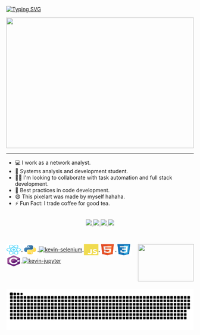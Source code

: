[![Typing SVG](https://readme-typing-svg.herokuapp.com/?color=FEFEFE&size=38&center=true&vCenter=true&width=1000&lines=Hello+everyone,+my+name+is+Kevin+Diego+👋;Be+Welcome+my+GitHub!+💻🤟;I'm+happy+to+have+your+here)](https://git.io/typing-svg)

<img height="350" width="100%" align="center" src=".github/workflows/header.png">

---

- 💻 I work as a network analyst.
- 💼 Systems analysis and development student.
- 🙋‍♂️ I'm looking to collaborate with task automation and full stack development.
- 🤔 Best practices in code development.
- 😄 This pixelart was made by myself hahaha.
- ⚡ Fun Fact: I trade coffee for good tea.

##

<div align="center">
  <a href="https://github.com/KevinDik">
  <img height="180em"src="https://github-profile-trophy.vercel.app/?username=kevindik&theme=discord&no-frame=true&no-bg=true&margin-w=5"/>
  <img height="150em" src="https://github-readme-stats.vercel.app/api?username=KevinDik&show_icons=true&theme=gotham#gh-dark-mode-only&include_all_commits=false&count7_private=true"/>
  <img height="150em"src="https://github-readme-streak-stats.herokuapp.com/?user=kevindik&theme=gotham&hide_border=false"/>
  <img height="150em" src="https://github-readme-stats.vercel.app/api/top-langs/?username=kevindik&hide=html&layout=compact&theme=gotham#gh-dark-mode-only&hide_border=false"/>
</div>

##
<br>
  
<div style="display: inline_block">
  <img height="100" width="150" align="right" src=".github/workflows/octocat-1663446066911 (1).png">
  <img align="center" alt="kevin-React" height="30" width="40" src="https://raw.githubusercontent.com/devicons/devicon/master/icons/react/react-original.svg">
  <img align="center" alt="kevin-Python" height="30" width="40" src="https://raw.githubusercontent.com/devicons/devicon/master/icons/python/python-original.svg">
  <img align="center" alt="kevin-selenium" height="30" width="40"src="https://cdn.jsdelivr.net/gh/devicons/devicon/icons/selenium/selenium-original.svg"/>
  <img align="center" alt="kevin-Js" height="30" width="40" src="https://raw.githubusercontent.com/devicons/devicon/master/icons/javascript/javascript-plain.svg">
  <img align="center" alt="kevin-HTML" height="30" width="40" src="https://raw.githubusercontent.com/devicons/devicon/master/icons/html5/html5-original.svg">
  <img align="center" alt="kevin-CSS" height="30" width="40" src="https://raw.githubusercontent.com/devicons/devicon/master/icons/css3/css3-original.svg">
  <img align="center" alt="kevin-Csharp" height="30" width="40" src="https://raw.githubusercontent.com/devicons/devicon/master/icons/csharp/csharp-original.svg">
  <img align="center" alt="kevin-jupyter" height="30" width="40" src="https://cdn.jsdelivr.net/gh/devicons/devicon/icons/jupyter/jupyter-original.svg" />
</div>

##
<br>
 
  ![Snake animation](https://github.com/kevindik/kevindik/blob/output/github-contribution-grid-snake.svg)


</div>
